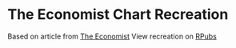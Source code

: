 # The Economist Chart Recreation

Based on article from [The Economist](https://medium.economist.com/mistakes-weve-drawn-a-few-8cdd8a42d368)
View recreation on [RPubs](http://rpubs.com/shivi-a/economist_chart)
